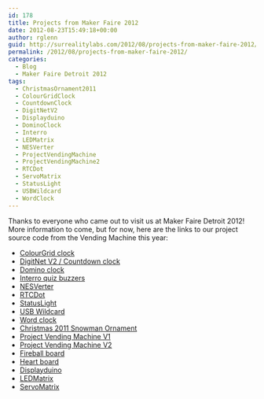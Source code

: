 ```yaml
---
id: 178
title: Projects from Maker Faire 2012
date: 2012-08-23T15:49:18+00:00
author: rglenn
guid: http://surrealitylabs.com/2012/08/projects-from-maker-faire-2012/
permalink: /2012/08/projects-from-maker-faire-2012/
categories:
  - Blog
  - Maker Faire Detroit 2012
tags:
  - ChristmasOrnament2011
  - ColourGridClock
  - CountdownClock
  - DigitNetV2
  - Displayduino
  - DominoClock
  - Interro
  - LEDMatrix
  - NESVerter
  - ProjectVendingMachine
  - ProjectVendingMachine2
  - RTCDot
  - ServoMatrix
  - StatusLight
  - USBWildcard
  - WordClock
---
```

Thanks to everyone who came out to visit us at Maker Faire Detroit 2012! More information to come, but for now, here are the links to our project source code from the Vending Machine this year:
<ul>
	<li><a href="http://surrealitylabs.com/source/colourgrid.zip">ColourGrid clock</a></li>
	<li><a href="http://surrealitylabs.com/source/digitnet2.zip">DigitNet V2 / Countdown clock</a></li>
	<li><a href="http://surrealitylabs.com/source/dominoclock.zip">Domino clock</a></li>
	<li><a href="http://surrealitylabs.com/source/interro.zip">Interro quiz buzzers</a></li>
	<li><a href="http://surrealitylabs.com/source/nesverter.zip">NESVerter</a></li>
	<li><a href="http://surrealitylabs.com/source/rtcdot.zip">RTCDot</a></li>
	<li><a href="http://surrealitylabs.com/source/statuslight.zip">StatusLight</a></li>
	<li><a href="http://surrealitylabs.com/source/usb-wildcard.zip">USB Wildcard</a></li>
	<li><a href="http://surrealitylabs.com/source/wordclock.zip">Word clock</a></li>
	<li><a href="http://surrealitylabs.com/source/xmas2011.zip">Christmas 2011 Snowman Ornament</a></li>
	<li><a href="http://surrealitylabs.com/source/ProjectVendingMachine1.zip">Project Vending Machine V1</a></li>
	<li><a href="http://surrealitylabs.com/source/project-vending-machine-2.zip">Project Vending Machine V2</a></li>
	<li><a href="http://surrealitylabs.com/source/FireballBoard.zip">Fireball board</a></li>
	<li><a href="http://surrealitylabs.com/source/HeartBoard.zip">Heart board</a></li>
	<li><a href="http://surrealitylabs.com/source/Displayduino.zip">Displayduino</a></li>
	<li><a href="http://surrealitylabs.com/source/LEDMatrix.zip">LEDMatrix</a></li>
	<li><a href="http://surrealitylabs.com/source/Servomatrix.zip">ServoMatrix</a></li>
</ul>